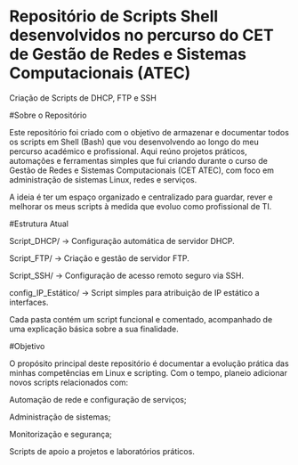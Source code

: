 # Repositório de Scripts Shell desenvolvidos no percurso do CET de Gestão de Redes e Sistemas Computacionais (ATEC)
Criação de Scripts de DHCP, FTP e SSH

#Sobre o Repositório

Este repositório foi criado com o objetivo de armazenar e documentar todos os scripts em Shell (Bash) que vou desenvolvendo ao longo do meu percurso académico e profissional.
Aqui reúno projetos práticos, automações e ferramentas simples que fui criando durante o curso de Gestão de Redes e Sistemas Computacionais (CET ATEC), com foco em administração de sistemas Linux, redes e serviços.

A ideia é ter um espaço organizado e centralizado para guardar, rever e melhorar os meus scripts à medida que evoluo como profissional de TI.

#Estrutura Atual

Script_DHCP/ → Configuração automática de servidor DHCP.

Script_FTP/ → Criação e gestão de servidor FTP.

Script_SSH/ → Configuração de acesso remoto seguro via SSH.

config_IP_Estático/ → Script simples para atribuição de IP estático a interfaces.

Cada pasta contém um script funcional e comentado, acompanhado de uma explicação básica sobre a sua finalidade.

#Objetivo

O propósito principal deste repositório é documentar a evolução prática das minhas competências em Linux e scripting.
Com o tempo, planeio adicionar novos scripts relacionados com:

Automação de rede e configuração de serviços;

Administração de sistemas;

Monitorização e segurança;

Scripts de apoio a projetos e laboratórios práticos.
